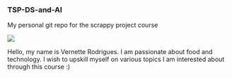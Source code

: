 ### TSP-DS-and-AI
My personal git repo for the scrappy project course

![](https://tenor.com/dcS31DLdqg9.gif)

Hello, my name is Vernette Rodrigues. I am passionate about food and technology. I wish to upskill myself on various topics I am interested about through this course :)

